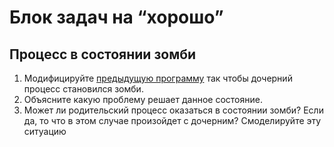 # Блок задач на “хорошо”

## Процесс в состоянии зомби

1. Модифицируйте [предыдущую программу]() так чтобы дочерний процесс становился зомби.
2. Объясните какую проблему решает данное состояние.
3. Может ли родительский процесс оказаться в состоянии зомби? Если да, то что в этом случае произойдет с дочерним? Смоделируйте эту ситуацию
